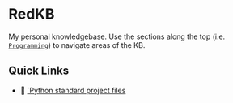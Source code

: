 # RedKB

My personal knowledgebase. Use the sections along the top (i.e. [`Programming`](./programming/)) to navigate areas of the KB.

## Quick Links

- 🐍 [`Python standard project files](./programming/standard-project-files/python/)
